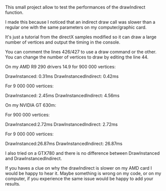 This small project allow to test the performances of the drawIndirect function.

I made this because I noticed that an indirect draw call was slower than a regular one with the same parameters on my computer/graphic card.

It's just a tutorial from the directX samples modified so it can draw a large number of vertices and output the timing in the console.

You can comment the lines 426/427 to use a draw command or the other.
You can change the number of vertices to draw by editing the line 44.

On my AMD R9 290 drivers 14.9 for 900 000 vertices:

DrawInstanced: 0.31ms
DrawInstancedIndirect: 0.42ms

For 9 000 000 vertices:

DrawInstanced: 2.45ms
DrawInstancedIndirect: 4.56ms

On my NVIDIA GT 630m:

For 900 000 vertices:

DrawInstanced:2.72ms
DrawInstancedIndirect: 2.72ms

For 9 000 000 vertices:

DrawInstanced:26.87ms
DrawInstancedIndirect: 26.87ms

I also tried on a GTX780 and there is no difference between DrawInstanced and DrawInstancedIndirect.

If you haves a clue on why the drawIndirect is slower on my AMD card I would be happy to hear it. Maybe something is wrong on my code, or on my computer, if you experience the same issue would be happy to add your results.
